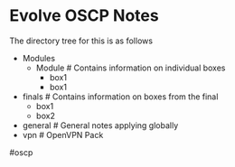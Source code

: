 # Evolve OSCP Notes

The directory tree for this is as follows
- Modules
  - Module # Contains information on individual boxes
    - box1
    - box1
- finals # Contains information on boxes from the final
  - box1
  - box2
- general # General notes applying globally
- vpn # OpenVPN Pack

#oscp